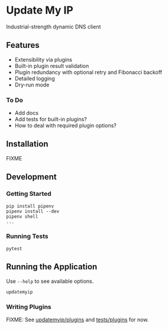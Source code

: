 # Update My IP

Industrial-strength dynamic DNS client

## Features

- Extensibility via plugins
- Built-in plugin result validation
- Plugin redundancy with optional retry and Fibonacci backoff
- Detailed logging
- Dry-run mode

### To Do

- Add docs
- Add tests for built-in plugins?
- How to deal with required plugin options?

## Installation

FIXME

## Development

### Getting Started

    pip install pipenv
    pipenv install --dev
    pipenv shell
    ...

### Running Tests

    pytest

## Running the Application

Use `--help` to see available options.

    updatemyip

### Writing Plugins

FIXME: See [updatemyip/plugins](updatemyip/plugins) and [tests/plugins](tests/plugins) for now.
